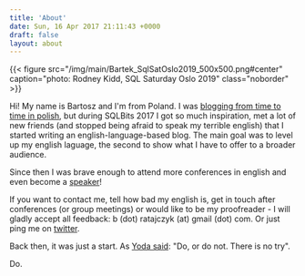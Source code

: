 ```yaml
---
title: 'About'
date: Sun, 16 Apr 2017 21:11:43 +0000
draft: false
layout: about
---
```


{{< figure src="/img/main/Bartek_SqlSatOslo2019_500x500.png#center" caption="photo: Rodney Kidd, SQL Saturday Oslo 2019" class="noborder" >}}

Hi! My name is Bartosz and I'm from Poland. I was [blogging from time to time in polish](https://brinf.wordpress.com/), but during SQLBits 2017 I got so much inspiration, met a lot of new friends (and stopped being afraid to speak my terrible english) that I started writing an english-language-based blog. The main goal was to level up my english laguage, the second to show what I have to offer to a broader audience.

Since then I was brave enough to attend more conferences in english and even become a [speaker](/speaking)!

If you want to contact me, tell how bad my english is, get in touch after conferences (or group meetings) or would like to be my proofreader - I will gladly accept all feedback: b (dot) ratajczyk (at) gmail (dot) com. Or just ping me on [twitter](https://twitter.com/b_ratajczyk).

Back then, it was just a start. As [Yoda said](https://www.youtube.com/watch?v=BQ4yd2W50No): "Do, or do not. There is no try".

Do.
